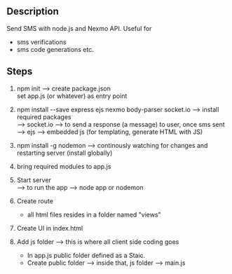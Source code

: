 ## Description
Send SMS with node.js and Nexmo API.
Useful for
  * sms verifications
  * sms code generations etc.


## Steps

1. npm init --> create package.json <br>
                set app.js (or whatever) as entry point
2. npm install --save express ejs nexmo body-parser socket.io --> install required packages <br>
                --> socket.io --> to send a response (a message) to user, once sms sent <br>
                --> ejs --> embedded js (for templating, generate HTML with JS)
3. npm install -g nodemon --> continously watching for changes and restarting server (install globally)
4. bring required modules to app.js
5. Start server <br>
    --> to run the app --> node app or nodemon

6. Create route <br>
   * all html files resides in a folder named "views"
7. Create UI in index.html
8. Add js folder --> this is where all client side coding goes
   * In app.js public folder defined as a Staic.
   * Create public folder --> inside that, js folder --> main.js
